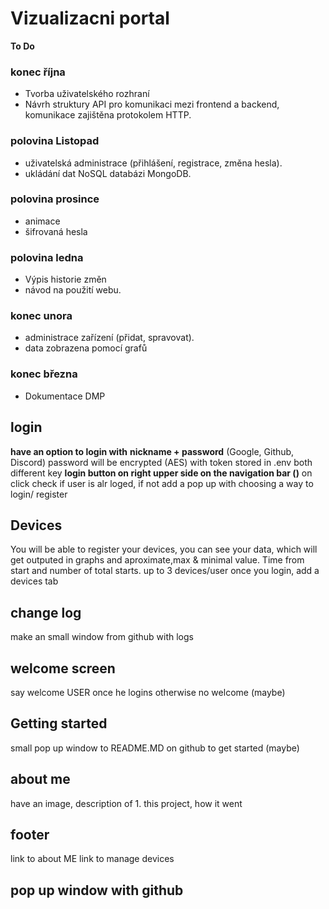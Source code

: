 # Vizualizacni portal
**To Do**
### konec října
* Tvorba uživatelského rozhraní
* Návrh struktury API pro komunikaci mezi frontend a backend, komunikace zajištěna protokolem HTTP.

### polovina Listopad
* uživatelská administrace (přihlášení, registrace, změna hesla). 
* ukládání dat NoSQL databázi MongoDB.

### polovina prosince
* animace
* šifrovaná hesla

### polovina ledna 
* Výpis historie změn 
* návod na použití webu. 

### konec unora
* administrace zařízení (přidat, spravovat). 
* data zobrazena pomocí grafů

### konec března
* Dokumentace DMP

## login 
**have an option to login with**
**nickname + password** (Google, Github, Discord)
password will be encrypted (AES) with token stored in .env both different key
**login button on right upper side on the navigation bar (<ion-icon name="log-in-outline"></ion-icon>)**
on click check if user is alr loged, if not add a pop up with choosing a way to login/ register
## Devices
You will be able to register your devices, you can see your data, which will get outputed in graphs and aproximate,max & minimal value. Time from start and number of total starts. up to 3 devices/user
once you login, add a devices tab
## change log 
make an small window from github with logs
## welcome screen 
say welcome USER once he logins otherwise no welcome (maybe)
## Getting started
small pop up window to README.MD on github to get started (maybe)
## about me 
have an image, description of 1. this project, how it went
## footer
link to about ME
link to manage devices
## pop up window with github
